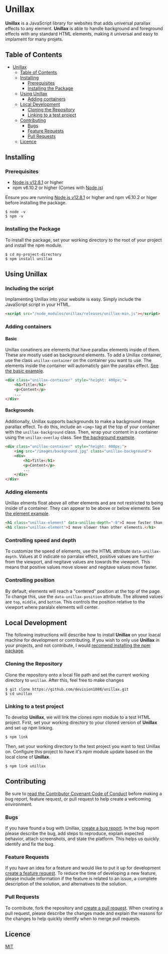# Unillax
__Unillax__ is a JavaScript library for websites that adds universal parallax effects to any element. __Unillax__ is able to handle background and foreground effects with any standard HTML elements, making it universal and easy to implament for many projets.



## Table of Contents
- [Unillax](#unillax)
  * [Table of Contents](#table-of-contents)
  * [Installing](#installing)
    + [Prerequisites](#prerequisites)
    + [Installing the Package](#installing-the-package)
  * [Using Unillax](#using-unillax)
    + [Adding containers](#adding-containers)
  * [Local Development](#local-development)
    + [Cloning the Repository](#cloning-the-repository)
    + [Linking to a test project](#linking-to-a-test-project)
  * [Contributing](#contributing)
    + [Bugs](#bugs)
    + [Feature Requests](#feature-requests)
    + [Pull Requests](#pull-requests)
  * [Licence](#licence)


## Installing
### Prerequisites
* [Node.js v12.8.1](https://nodejs.org/dist/v12.8.1/ "Index of /dist/v12.8.1/") or higher
* npm v6.10.2 or higher (Comes with [Node.js](https://nodejs.org/ "Node.js"))

Ensure you are running [Node.js v12.8.1](https://nodejs.org/dist/v12.8.1/ "Index of /dist/v12.8.1/") or higher and npm v6.10.2 or higer before installing the package.
```shell
$ node -v
$ npm -v
```
### Installing the Package
To install the package, set your working directory to the root of your project and install the npm module.
```shell
$ cd my-project-directory
$ npm install unillax
```

## Using Unillax
### Including the script
Implamenting Unillax into your website is easy. Simply include the JavaScript script in your HTML.
``` html
<script src="/node_modules/unillax/releases/unillax-min.js"></script>
```
### Adding containers
#### Basic
Unillax conatiners are elements that have parallax elements inside of them. These are mostly used as background elements. To add a Unillax container, use the class `unillax-container` on the container you want to use. The elements inside the container will automaticly gain the parallax effect. [See the basic example](/demos/basic-container.html).
```html
<div class="unillax-container" style="height: 400px;">
    <h1>Title</h1>
    <p>Content</p>
    ...
</div>
```
#### Backgrounds
Additionally, Unillax supports backgrounds to make a background image parallax effect. To do this, include an `<img>` tag at the top of your container with the `unillax-background` class. Then, wrap your content in a container using the `unillax-overlay` class. See [the background example](/demos/basic-background-container.html).
```html
<div class="unillax-container" style="height: 400px;">
    <img src="/images/background.jpg" class="unillax-background">
    <div>
        <h1>Title</h1>
        <p>Content</p>
        ...
    </div>
</div>
```
### Adding elements
Unillax elments float above all other elements and are not restricted to being inside of a container. They can appear to be above or below elements. See [the element example](/demos/basic-element.html).
```html
<h1 class="unillax-element" data-unillax-depth="-8">I move faster than other elements.</h1>
<h1 class="unillax-element">I move slower than other elements.</h1>
```
### Controlling speed and depth
To customize the speed of elements, use the HTML attribute `data-unillax-depth`. Values at 0 indicate no parralax effect, positive values are further from the viewport, and negitave values are towards the viewport. This means that positive values move slower and negitave values move faster.
### Controlling position
By default, elements will reach a "centered" position at the top of the page. To change this, use the `data-unillax-position` attribute. The allowed values are `top`, `middle`, and `bottom`. This controls the position relative to the viewport where paralalx elements will center.


## Local Development
The following instructions will describe how to install __Unillax__ on your loacal machine for development or contributing. If you wish to only use __Unillax__ in your projects, and not contribute, I would [recomend installing the npm package](#Installing "Installing").
### Cloning the Repository
Clone the repository onto a local file path and set the current working directory to `unillax`. After this, feel free to make changes
```shell
$ git clone https://github.com/devision1088/unillax.git
$ cd unillax
```
### Linking to a test project
To develop __Unillax__, we will link the clones npm module to a test HTML project. First, set your working directory to your cloned version of __Unillax__ and set up npm linking.
```shell
$ npm link
```
Then, set your working directory to the test project you want to test Unillax on. Configure this project to have it's npm module update based on the local clone of __Unillax__.
```shell
$ npm link unillax
```


## Contributing
Be sure to [read the Contributor Covenant Code of Conduct](https://github.com/devision1088/unillax/blob/master/CODE_OF_CONDUCT.md) before making a bug report, feature request, or pull request to help create a welcoming environment.
### Bugs
If you have found a bug with Unillax, [create a bug report](https://github.com/devision1088/unillax/issues/new?assignees=&labels=bug&template=bug_report.md&title=). In the bug report please describe the bug, add steps to reproduce, explain expected behavior, attach screenshots, and state the platform. This helps us quickly identify and fix the bug.
### Feature Requests
If you have an idea for a feature and would like to put it up for development [create a feature request](https://github.com/devision1088/unillax/issues/new?assignees=&labels=enhancement&template=feature_request.md&title=). To reduce the time of developing a new feature, please include information if the feature is related to an issue, a complete description of the solution, and alternatives to the solution.
### Pull Requests
To contribute, fork the repository and [create a pull request](https://github.com/devision1088/unillax/compare). When creating a pull request, please describe the changes made and explain the reasons for the changes to help quickly identify when to merge pull requests.


## Licence
[MIT](https://github.com/devision1088/unillax/blob/master/LICENSE)
